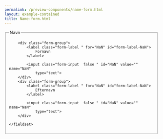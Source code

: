 ```yaml
--- 
permalink: /preview-components/name-form.html
layout: example-contained 
title: Name-form.html
---
```

<form class="form-large">
    <fieldset>
        <legend>Navn</legend>

        <div class="form-group">
            <label class="form-label " for="NaN" id="form-label-NaN">
                Fornavn
            </label>

            <input class="form-input  false " id="NaN" value="" name="NaN"
                type="text">
        </div>
        <div class="form-group">
            <label class="form-label " for="NaN" id="form-label-NaN">
                Efternavn
            </label>

            <input class="form-input  false " id="NaN" value="" name="NaN"
                type="text">
        </div>

    </fieldset>
</form>
